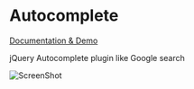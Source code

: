 Autocomplete
============

[Documentation & Demo][doc]

jQuery Autocomplete plugin like Google search

![ScreenShot](http://xdsoft.net/components/com_jquery_plugins/images/thumbs/9ef998646d551d73e4206f13b123be62.jpg)

[doc]: http://xdsoft.net/jqplugins/autocomplete
